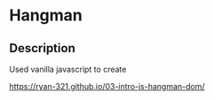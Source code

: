 # Hangman

## Description
  Used vanilla javascript to create

https://ryan-321.github.io/03-intro-js-hangman-dom/
